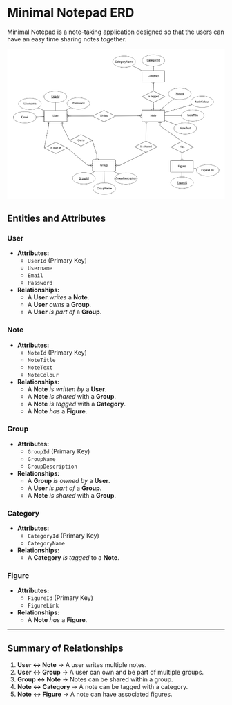 # Minimal Notepad ERD
Minimal Notepad is a note-taking application designed so that the users can have an easy time sharing notes together.

![img.png](resources/ERD.png)

## **Entities and Attributes**

### **User**
- **Attributes:**
    - `UserId` (Primary Key)
    - `Username`
    - `Email`
    - `Password`
- **Relationships:**
    - A **User** _writes_ a **Note**.
    - A **User** _owns_ a **Group**.
    - A **User** _is part of_ a **Group**.

### **Note**
- **Attributes:**
    - `NoteId` (Primary Key)
    - `NoteTitle`
    - `NoteText`
    - `NoteColour`
- **Relationships:**
    - A **Note** _is written by_ a **User**.
    - A **Note** _is shared_ with a **Group**.
    - A **Note** _is tagged_ with a **Category**.
    - A **Note** _has_ a **Figure**.

### **Group**
- **Attributes:**
    - `GroupId` (Primary Key)
    - `GroupName`
    - `GroupDescription`
- **Relationships:**
    - A **Group** _is owned by_ a **User**.
    - A **User** _is part of_ a **Group**.
    - A **Note** _is shared_ with a **Group**.

### **Category**
- **Attributes:**
    - `CategoryId` (Primary Key)
    - `CategoryName`
- **Relationships:**
    - A **Category** _is tagged_ to a **Note**.

### **Figure**
- **Attributes:**
    - `FigureId` (Primary Key)
    - `FigureLink`
- **Relationships:**
    - A **Note** _has_ a **Figure**.

---

## **Summary of Relationships**
1. **User ↔ Note** → A user writes multiple notes.
2. **User ↔ Group** → A user can own and be part of multiple groups.
3. **Group ↔ Note** → Notes can be shared within a group.
4. **Note ↔ Category** → A note can be tagged with a category.
5. **Note ↔ Figure** → A note can have associated figures.